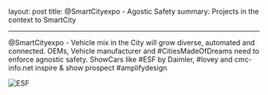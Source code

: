 layout: post
title: @SmartCityexpo - Agostic Safety
summary: Projects in the context to SmartCity

---

@SmartCityexpo - Vehicle mix in the City will grow diverse, automated and connected. OEMs, Vehicle manufacturer and #CitiesMadeOfDreams need to enforce agnostic safety. ShowCars like #ESF by Daimler, #lovey and cmc-info.net inspire & show prospect #amplifydesign

<img src="/Users/ebefrank/Documents/ebefrank.github.io/img/NEU-ESF-2019-W1366XH683-CUTOUT.jpeg" alt="ESF" style="zoom:100%;" />

